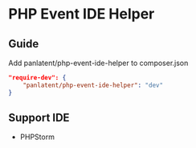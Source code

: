 PHP Event IDE Helper
====================

## Guide
Add panlatent/php-event-ide-helper to composer.json
```json
"require-dev": {
    "panlatent/php-event-ide-helper": "dev"
}
```

## Support IDE

+ PHPStorm